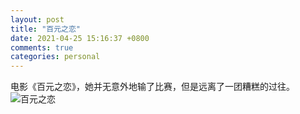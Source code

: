 ```yaml
---
layout: post
title: "百元之恋"
date: 2021-04-25 15:16:37 +0800
comments: true
categories: personal
---
```

电影《百元之恋》，她并无意外地输了比赛，但是远离了一团糟糕的过往。  
![百元之恋](https://raw.githubusercontent.com/qiuhaidong/qiuhaidong.github.com/source/source/images/byzl.jpg)  
